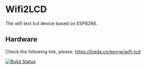 # Wifi2LCD
The wifi text lcd device based on ESP8266. 

## Hardware
Check the following link, please.
https://lceda.cn/eeyrw/wifi-lcd

[![Build Status](https://travis-ci.org/eeyrw/LcdTcp.svg?branch=master)](https://travis-ci.org/eeyrw/LcdTcp)

<!--stackedit_data:
eyJoaXN0b3J5IjpbMTA3NTA4NjQwNl19
-->